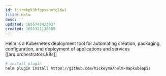 ```yaml
---
id: fjjrmkpk3hfgpsanmtgl6wj
title: Helm
desc: ''
updated: 1655742423937
created: 1655321138589
---
```


Helm is a Kubernetes deployment tool for automating creation, packaging, configuration, and deployment of applications and services [[arq.orchestrators.k8s]]

```bash
# install plugin
helm plugin install https://github.com/hickeyma/helm-mapkubeapis
```
